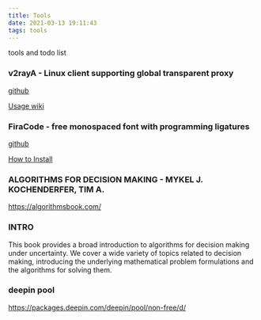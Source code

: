 ```yaml
---
title: Tools
date: 2021-03-13 19:11:43
tags: tools
---
```


tools and todo list

<!-- more -->

### v2rayA -  Linux client supporting global transparent proxy

[github](https://github.com/v2rayA/v2rayA)

[Usage wiki](https://github.com/v2rayA/v2rayA/wiki/Usage)

### FiraCode - free monospaced font with programming ligatures

[github](https://github.com/tonsky/FiraCode)

[How to Install](https://github.com/tonsky/FiraCode/wiki)

### ALGORITHMS FOR DECISION MAKING - MYKEL J. KOCHENDERFER, TIM A.

https://algorithmsbook.com/

### INTRO

This book provides a broad introduction to algorithms for decision making under uncertainty. We cover a wide variety of topics related to decision making, introducing the underlying mathematical problem formulations and the algorithms for solving them.

### deepin pool
https://packages.deepin.com/deepin/pool/non-free/d/
